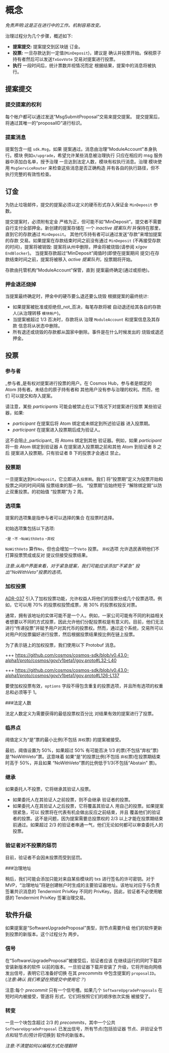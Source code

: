 # 概念

_免责声明:这是正在进行中的工作。机制容易改变。_

治理过程分为几个步骤，概述如下:

- **提案提交:** 提案提交到区块链
  订金。
- **投票:** 一旦存款达到一定值(`MinDeposit`)，建议是
  确认并投票开始。保税原子持有者然后可以发送`TxGovVote`
  交易对提案进行投票。
- **执行** 一段时间后，统计票数并视情况而定
  根据结果​​，提案中的消息将被执行。

## 提案提交

### 提交提案的权利

每个帐户都可以通过发送“MsgSubmitProposal”交易来提交提案。
提交提案后，将通过其唯一的“proposalID”进行标识。

### 提案消息

提案包含一组 `sdk.Msg`，如果
提案通过。消息由治理“ModuleAccount”本身执行。模块
例如`x/upgrade`，希望允许某些消息被治理执行
只应在相应的 msg 服务器中添加白名单，授予治理
一旦达到法定人数，模块有权执行消息。治理
模块使用 `MsgServiceRouter` 来检查这些消息是否正确构造
并有各自的执行路径，但不执行完整的有效性检查。

## 订金

为防止垃圾邮件，提交的提案必须以定义的硬币形式存入保证金
`MinDeposit` 参数。

提交提案时，必须附有定金
严格为正，但可能不如“MinDeposit”。提交者不需要
自行支付全部押金。新创建的提案存储在
一个 _inactive 提案队列_ 并保持在那里，直到它的存款通过 `MinDeposit`。
其他代币持有者可以通过发送“存款”来增加提案的存款
交易。如果提案在存款结束时间之前没有通过 `MinDeposit`
(不再接受存款的时间)，提案将被销毁:
提案将从州中删除，押金将被烧毁(请参阅 x/gov `EndBlocker`)。
当提案存款超过“MinDeposit”阈值时(即使在提案期间
提交)在存款结束时间之前，提案将被移入
_active 提案队列_，投票期将开始。

存款由托管机构“ModuleAccount”保管，直到
提案最终确定(通过或拒绝)。

### 押金退还烧掉

当提案最终确定时，押金中的硬币要么退还要么烧毁
根据提案的最终统计:

- 如果提案被批准或拒绝但_not_否决，每笔存款将被
  自动退还给其各自的存款人(从治理转移
  `模块帐户`)。
- 当提案被超过 1/3 否决时，存款将从
  治理 `ModuleAccount` 和提案信息及其存款
  信息将从状态中删除。
- 所有退还或烧毁的存款都从国家中删除。事件是在什么时候发出的
  烧毁或退还押金。 

## 投票

### 参与者

_参与者_是有权对提案进行投票的用户。在
Cosmos Hub，参与者是绑定的 Atom 持有者。未结合的原子持有者和
其他用户没有参与治理的权利。然而，他们
可以提交和存入提案。

请注意，某些 _participants_ 可能会被禁止在以下情况下对提案进行投票
某些验证器，如果:

- _participant_ 在提案后将 Atom 绑定或未绑定到所述验证器
  进入投票期。
- _participant_ 在提案进入投票期后成为验证人。

这不会阻止_participant_ 将 Atoms 绑定到其他
验证器。例如，如果 _participant_ 将一些 Atom 绑定到验证器 A
在提案进入投票期之前和其他 Atom 到验证者 B 之后
提案进入投票期，只有验证者 B 下的投票才会通过
禁止。

### 投票期

一旦提案达到`MinDeposit`，它立即进入`投票期`。我们
将“投票期”定义为投票开始和投票之间的时间间隔
投票结束的那一刻。 “投票期”应始终短于
“解除绑定期”以防止双重投票。的初始值
“投票期”为 2 周。

### 选项集

提案的选项集是指参与者可以选择的集合
在投票时选择。

初始选项集包括以下选项:

-`是`
-`不`
-`NoWithVeto`
-`弃权`

`NoWithVeto` 算作`No`，但也会增加一个`Veto` 投票。 `弃权`选项
允许选民表明他们不打算投票赞成或反对
提议但接受投票结果。

_注意:从用户界面来看，对于紧急提案，我们可能应该添加“不紧急”
投出“NoWithVeto”投票的选项。_

### 加权投票

[ADR-037](../../../docs/architecture/adr-037-gov-split-vote.md) 引入了加权投票功能，允许权益人将他们的投票分成几个投票选项。例如，它可以用 70% 的投票权投赞成票，用 30% 的投票权投反对票。

通常，拥有该地址的实体可能不是一个人。例如，一家公司可能有不同的利益相关者想要以不同的方式投票，因此允许他们分配投票权是有意义的。目前，他们无法进行“传递投票”并赋予用户对其代币的投票权。然而，通过这个系统，交易所可以对用户的投票偏好进行投票，然后根据投票结果按比例在链上投票。

为了表示链上的加权投票，我们使用以下 Protobuf 消息。

+++ https://github.com/cosmos/cosmos-sdk/blob/v0.43.0-alpha1/proto/cosmos/gov/v1beta1/gov.proto#L32-L40

+++ https://github.com/cosmos/cosmos-sdk/blob/v0.43.0-alpha1/proto/cosmos/gov/v1beta1/gov.proto#L126-L137

要使加权投票有效，`options` 字段不得包含重复的投票选项，并且所有选项的权重总和必须等于 1。

###法定人数

法定人数定义为需要获得的最低投票权百分比
对结果有效的提案进行了投票。

### 临界点

阈值定义为“是”票的最小比例(不包括
`弃权`票) 的提案被接受。

最初，阈值设置为 50%，如果超过 50% 有可能否决
1/3 的票(不包括“弃权”票)是“NoWithVeto”票。这意味着
如果“是”的投票比例(不包括
`弃权`票)在投票期结束时高于 50%，并且如果
“NoWithVeto”票的比例低于1/3(不包括“Abstain”
票)。

### 继承

如果委托人不投票，它将继承其验证人投票。

- 如果委托人在其验证人之前投票，则不会继承
  验证者的投票。
- 如果委托人在其验证人之后投票，它将覆盖其验证人
  用自己的投票。如果提案很紧急，可以
  投票将在代表有机会做出反应之前结束，并且
  覆盖他们的验证者的投票。这不是问题，因为提案需要总投票权的 2/3 以上才能在投票期结束前通过。如果超过 2/3 的验证者串通一气，他们无论如何都可以审查委托人的投票。 

### 验证者对不投票的惩罚

目前，验证者不会因未投票而受到惩罚。

###治理地址

稍后，我们可能会添加只能对来自某些模块的 txs 进行签名的许可密钥。对于 MVP，“治理地址”将是创建帐户时生成的主要验证器地址。该地址对应于与负责签署共识消息的 Tendermint PrivKey 不同的 PrivKey。因此，验证者不必使用敏感的 Tendermint PrivKey 签署治理交易。

## 软件升级

如果提案是“SoftwareUpgradeProposal”类型，则节点需要升级
他们的软件更新到投票的新版本。这个过程分为
两步。

### 信号

在“SoftwareUpgradeProposal”被接受后，验证者应该
在继续运行的同时下载并安装新版本的软件
以前的版本。一旦验证器下载并安装了
升级，它将开始向网络发出信号，表明它已准备好切换
在其 _precommits_ 中包含提案的 `proposalID`。(_注意:确认
我们希望在预提交中使用它？_)

注意:每个 _precommit_ 只有一个信号槽。如果几个
`SoftwareUpgradeProposals` 在短时间内被接受，管道将
形式，它们将按照它们的顺序依次实施
被接受了。

### 转变

一旦一个块包含超过 2/3 的 _precommits_，其中一个公共
`SoftwareUpgradeProposal` 已发出信号，所有节点(包括验证器
节点、非验证全节点和轻节点)预计将切换到
软件的新版本。

_注意:不清楚如何以编程方式处理翻转_ 